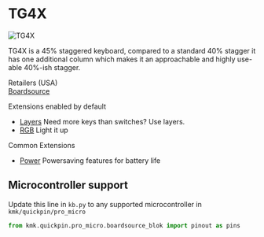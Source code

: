 # TG4X

![TG4X](https://boardsource.imgix.net/d50e1163-06dd-4c18-826e-caacd0a4a33d.jpg?raw=true)

TG4X is a 45% staggered keyboard, compared to a standard 40% stagger it has one
additional column which makes it an approachable and highly use-able 40%-ish
stagger.

Retailers (USA)  
[Boardsource](https://boardsource.xyz/store/5eff7ead037395179221b90c)  

Extensions enabled by default  
- [Layers](/docs/layers.md) Need more keys than switches? Use layers.
- [RGB](/docs/rgb.md) Light it up

Common Extensions
- [Power](/docs/power.md) Powersaving features for battery life

## Microcontroller support

Update this line in `kb.py` to any supported microcontroller in `kmk/quickpin/pro_micro`

```python
from kmk.quickpin.pro_micro.boardsource_blok import pinout as pins
```
